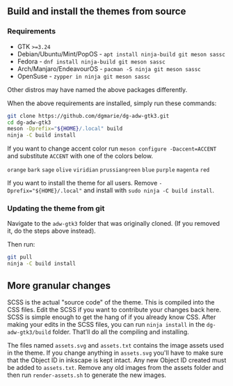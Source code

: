 ## Build and install the themes from source

### Requirements
* GTK `>=3.24`
* Debian/Ubuntu/Mint/PopOS - `apt install ninja-build git meson sassc`
* Fedora - `dnf install ninja-build git meson sassc`
* Arch/Manjaro/EndeavourOS - `pacman -S ninja git meson sassc`
* OpenSuse - `zypper in ninja git meson sassc`

Other distros may have named the above packages differently.

When the above requirements are installed, simply run these commands:
```bash
git clone https://github.com/dgmarie/dg-adw-gtk3.git
cd dg-adw-gtk3
meson -Dprefix="${HOME}/.local" build
ninja -C build install
```

If you want to change accent color run `meson configure -Daccent=ACCENT` and substitute `ACCENT` with one of the colors below.

`orange` `bark` `sage` `olive` `viridian` `prussiangreen` `blue` `purple` `magenta` `red`

If you want to install the theme for all users. Remove `-Dprefix="${HOME}/.local"` and install with `sudo ninja -C build install`.

### Updating the theme from git
Navigate to the `adw-gtk3` folder that was originally cloned. (If you removed it, do the steps above instead).

Then run:
```bash
git pull
ninja -C build install
```

## More granular changes

SCSS is the actual "source code" of the theme. This is compiled into the CSS files. Edit the SCSS if you want to contribute your changes back here. SCSS is simple enough to get the hang of if you already know CSS. After making your edits in the SCSS files, you can run `ninja install` in the `dg-adw-gtk3/build` folder. That’ll do all the compiling and installing.

The files named `assets.svg` and `assets.txt` contains the image assets used in the theme. If you change anything in `assets.svg` you'll have to make sure that the Object ID in inkscape is kept intact. Any new Object ID created must be added to `assets.txt`. Remove any old images from the assets folder and then run `render-assets.sh` to generate the new images.

